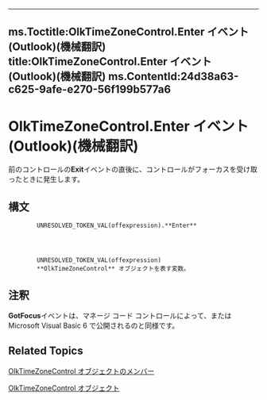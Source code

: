 

---
ms.Toctitle:OlkTimeZoneControl.Enter イベント (Outlook)(機械翻訳)
title:OlkTimeZoneControl.Enter イベント (Outlook)(機械翻訳)
ms.ContentId:24d38a63-c625-9afe-e270-56f199b577a6
---
# OlkTimeZoneControl.Enter イベント (Outlook)(機械翻訳)




前のコントロールの**Exit**イベントの直後に、コントロールがフォーカスを受け取ったときに発生します。

## 構文

            UNRESOLVED_TOKEN_VAL(offexpression).**Enter**




            UNRESOLVED_TOKEN_VAL(offexpression)
            **OlkTimeZoneControl** オブジェクトを表す変数。



## 注釈
**GotFocus**イベントは、マネージ コード コントロールによって、または Microsoft Visual Basic 6 で公開されるのと同様です。



## Related Topics

[OlkTimeZoneControl オブジェクトのメンバー](350ded4c-0118-c278-dabe-c6139aeba1e9.md)

[OlkTimeZoneControl オブジェクト](2138c4fe-1677-f4f0-1a60-dfac20cc1778.md)




